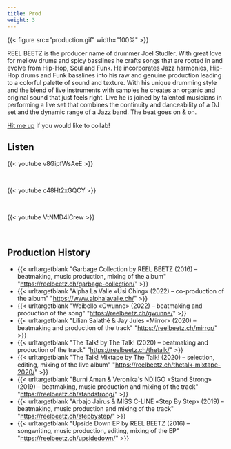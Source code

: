 ```yaml
---
title: Prod
weight: 3
---
```


{{< figure src="production.gif" width="100%" >}}

REEL BEETZ is the producer name of drummer Joel Studler. With great love for mellow drums and spicy basslines he crafts songs that are rooted in and evolve from Hip-Hop, Soul and Funk. He incorporates Jazz harmonies, Hip-Hop drums and Funk basslines into his raw and genuine production leading to a colorful palette of sound and texture. With his unique drumming style and the blend of live instruments with samples he creates an organic and original sound that just feels right. Live he is joined by talented musicians in performing a live set that combines the continuity and danceability of a DJ set and the dynamic range of a Jazz band. The beat goes on & on.

[Hit me up](#contact) if you would like to collab!

## Listen

{{< youtube v8GipfWsAeE >}}

&nbsp;

{{< youtube c48Ht2xGQCY >}}

&nbsp;

{{< youtube VtNMD4lCrew >}}

&nbsp;

## Production History

- {{< urltargetblank "Garbage Collection by REEL BEETZ (2016) – beatmaking, music production, mixing of the album" "https://reelbeetz.ch/garbage-collection/" >}}
- {{< urltargetblank "Alpha La Valle «Üsi Ching» (2022) – co-production of the album" "https://www.alphalavalle.ch/" >}}
- {{< urltargetblank "Weibello «Gwunne» (2022) – beatmaking and production of the song" "https://reelbeetz.ch/gwunne/" >}}
- {{< urltargetblank "Lilian Salathé & Jay Jules «Mirror» (2020) – beatmaking and production of the track" "https://reelbeetz.ch/mirror/" >}}
- {{< urltargetblank "The Talk! by The Talk! (2020) – beatmaking and production of the track" "https://reelbeetz.ch/thetalk/" >}}
- {{< urltargetblank "The Talk! Mixtape by The Talk! (2020) – selection, editing, mixing of the live album" "https://reelbeetz.ch/thetalk-mixtape-2020/" >}}
- {{< urltargetblank "Burni Aman & Veronika's NDIIGO «Stand Strong» (2019) – beatmaking, music production and mixing of the track" "https://reelbeetz.ch/standstrong/" >}}
- {{< urltargetblank "Arbajo Jairus & MISS C-LINE «Step By Step» (2019) – beatmaking, music production and mixing of the track" "https://reelbeetz.ch/stepbystep/" >}}
- {{< urltargetblank "Upside Down EP by REEL BEETZ (2016) – songwriting, music production, editing, mixing of the EP" "https://reelbeetz.ch/upsidedown/" >}}
